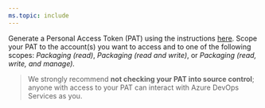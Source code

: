 ```yaml
---
ms.topic: include
---
```


Generate a Personal Access Token (PAT) using the instructions [here](../../organizations/accounts/use-personal-access-tokens-to-authenticate.md). Scope your PAT to the account(s) you want to access and to one of the following scopes: *Packaging (read)*, *Packaging (read and write)*, or *Packaging (read, write, and manage).*

> We strongly recommend **not checking your PAT into source control**; anyone with access to your PAT can interact with Azure DevOps Services as you. 

